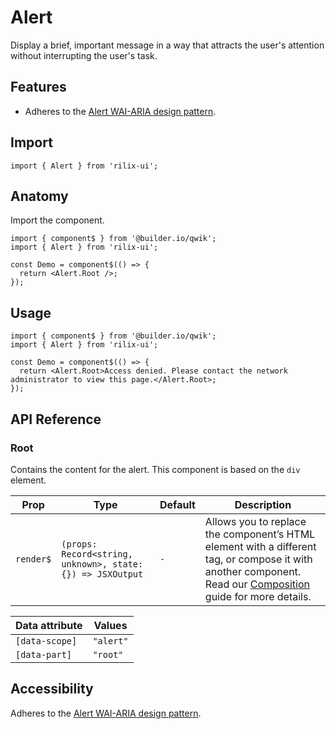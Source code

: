 # Alert

Display a brief, important message in a way that attracts the user's attention without interrupting the user's task.

## Features

- Adheres to the [Alert WAI-ARIA design pattern](https://www.w3.org/WAI/ARIA/apg/patterns/alert/).

## Import

```tsx
import { Alert } from 'rilix-ui';
```

## Anatomy

Import the component.

```tsx
import { component$ } from '@builder.io/qwik';
import { Alert } from 'rilix-ui';

const Demo = component$(() => {
  return <Alert.Root />;
});
```

## Usage

```tsx
import { component$ } from '@builder.io/qwik';
import { Alert } from 'rilix-ui';

const Demo = component$(() => {
  return <Alert.Root>Access denied. Please contact the network administrator to view this page.</Alert.Root>;
});
```

## API Reference

### Root

Contains the content for the alert. This component is based on the `div` element.

| Prop      | Type                                                       | Default | Description                                                                                                                                                                                                                                |
| --------- | ---------------------------------------------------------- | ------- | ------------------------------------------------------------------------------------------------------------------------------------------------------------------------------------------------------------------------------------------ |
| `render$` | `(props: Record<string, unknown>, state: {}) => JSXOutput` | `-`     | Allows you to replace the component’s HTML element with a different tag, or compose it with another component. Read our [Composition](https://github.com/ZAHON/rilix-ui/blob/main/core/docs/guides/composition.md) guide for more details. |

| Data attribute | Values    |
| -------------- | --------- |
| `[data-scope]` | `"alert"` |
| `[data-part]`  | `"root"`  |

## Accessibility

Adheres to the [Alert WAI-ARIA design pattern](https://www.w3.org/WAI/ARIA/apg/patterns/alert/).
